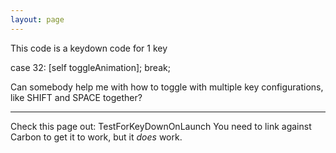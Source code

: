 ```yaml
---
layout: page
---
```


This code is a keydown code for 1 key
    
case 32:
            [self toggleAnimation];
            break;

Can somebody help me with how to toggle with multiple key configurations, like SHIFT and SPACE together?

----

Check this page out: TestForKeyDownOnLaunch
You need to link against Carbon to get it to work, but it *does* work.
